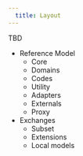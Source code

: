 ```yaml
---
  title: Layout
---
```


TBD

- Reference Model
  - Core
  - Domains
  - Codes
  - Utility
  - Adapters
  - Externals
  - Proxy
- Exchanges
  - Subset
  - Extensions
  - Local models